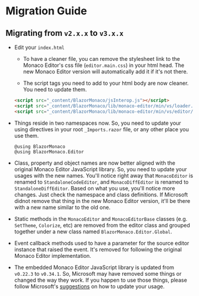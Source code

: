 # Migration Guide

## Migrating from `v2.x.x` to `v3.x.x`
- Edit your `index.html`

    - To have a cleaner file, you can remove the stylesheet link to the Monaco Editor's css file (`editor.main.css`) in your html head. The new Monaco Editor version will automatically add it if it's not there.

    - The script tags you need to add to your html body are now cleaner. You need to update them.

  ```html
  <script src="_content/BlazorMonaco/jsInterop.js"></script>
  <script src="_content/BlazorMonaco/lib/monaco-editor/min/vs/loader.js"></script>
  <script src="_content/BlazorMonaco/lib/monaco-editor/min/vs/editor/editor.main.js"></script>
  ```

- Things reside in two namespaces now. So, you need to update your using directives in your root `_Imports.razor` file, or any other place you use them.

  ```
  @using BlazorMonaco
  @using BlazorMonaco.Editor
  ```

- Class, property and object names are now better aligned with the original Monaco Editor JavaScript library. So, you need to update your usages with the new names. You'll notice right away that `MonacoEditor` is renamed to `StandaloneCodeEditor`, and `MonacoDiffEditor` is renamed to `StandaloneDiffEditor`. Based on what you use, you'll notice more changes. Just check the namespace and class definitions. If Microsoft didnot remove that thing in the new Monaco Editor version, it'll be there with a new name similar to the old one.

- Static methods in the `MonacoEditor` and `MonacoEditorBase` classes (e.g. `SetTheme`, `Colorize`, etc) are removed from the editor class and grouped together under a new class named `BlazorMonaco.Editor.Global`.

- Event callback methods used to have a parameter for the source editor instance that raised the event. It's removed for following the original Monaco Editor implementation.

- The embedded Monaco Editor JavaScript library is updated from `v0.22.3` to `v0.34.1`. So, Microsoft may have removed some things or changed the way they work. If you happen to use those things, please follow Microsoft's [suggestions](https://github.com/microsoft/monaco-editor) on how to update your usage.
